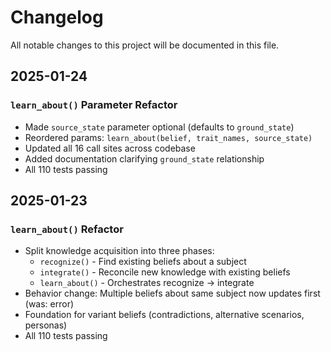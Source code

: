 # Changelog

All notable changes to this project will be documented in this file.

## 2025-01-24

### `learn_about()` Parameter Refactor
- Made `source_state` parameter optional (defaults to `ground_state`)
- Reordered params: `learn_about(belief, trait_names, source_state)`
- Updated all 16 call sites across codebase
- Added documentation clarifying `ground_state` relationship
- All 110 tests passing

## 2025-01-23

### `learn_about()` Refactor
- Split knowledge acquisition into three phases:
  - `recognize()` - Find existing beliefs about a subject
  - `integrate()` - Reconcile new knowledge with existing beliefs
  - `learn_about()` - Orchestrates recognize → integrate
- Behavior change: Multiple beliefs about same subject now updates first (was: error)
- Foundation for variant beliefs (contradictions, alternative scenarios, personas)
- All 110 tests passing
